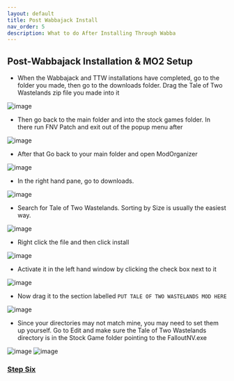 ```yaml
---
layout: default
title: Post Wabbajack Install
nav_order: 5
description: What to do After Installing Through Wabba
---
```


## **Post-Wabbajack Installation & MO2 Setup**

- When the Wabbajack and TTW installations have completed, go to the folder you made, then go to the downloads folder. Drag the Tale of Two Wastelands zip file you made into it

![image](https://user-images.githubusercontent.com/112358568/189811758-644673ad-984e-4a59-afe1-a836e763c2a8.png)

- Then go back to the main folder and into the stock games folder. In there run FNV Patch and exit out of the popup menu after

![image](https://user-images.githubusercontent.com/114360108/200670843-9a7ee108-6f85-4389-bbee-578d39c6b56a.png)

- After that Go back to your main folder and open ModOrganizer

![image](https://user-images.githubusercontent.com/112358568/189812338-19c6dcb1-1a5a-4f34-8d87-d0e79b33f2e2.png)

- In the right hand pane, go to downloads.

![image](https://user-images.githubusercontent.com/114360108/200669662-c769c241-2a2e-49cf-af3b-e5ad442da81d.png)

- Search for Tale of Two Wastelands. Sorting by Size is usually the easiest way.

![image](https://user-images.githubusercontent.com/114360108/200669726-2cbf59e2-4777-4c89-b453-3f1644933ecc.png)

- Right click the file and then click install

![image](https://user-images.githubusercontent.com/112358568/189812767-db324f12-f5ef-45bf-b10d-42a45bb77ab6.png)

- Activate it in the left hand window by clicking the check box next to it

![image](https://user-images.githubusercontent.com/112358568/189812989-8e207417-47d9-4a45-8d6e-e07d9c690715.png)

- Now drag it to the section labelled `PUT TALE OF TWO WASTELANDS MOD HERE`

![image](https://user-images.githubusercontent.com/112358568/190932184-3b0b0de7-4f46-44b7-b033-db96b36c4ab1.png)

- Since your directories may not match mine, you may need to set them up yourself. Go to Edit and make sure the Tale of Two Wastelands directory is in the Stock Game folder pointing to the FalloutNV.exe

![image](https://user-images.githubusercontent.com/112358568/205771579-750a1c75-4cc5-4909-9b89-05c8bf4290e2.png)
![image](https://user-images.githubusercontent.com/112358568/205771756-71faf89c-9dbd-4753-aad5-fd5c9497a36d.png)

### [**Step Six**](https://www.capitalpunishmentmod.com/02InstallGuide/6-Final-Configurations/)
